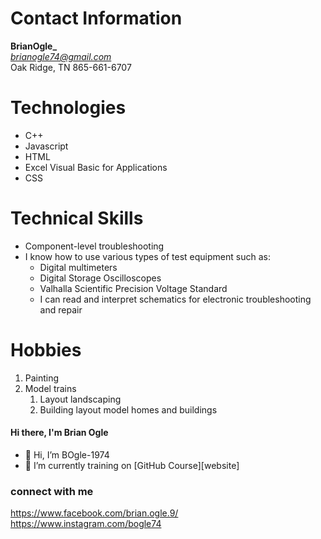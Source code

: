 # Contact Information
**BrianOgle_**<br/>
*brianogle74@gmail.com*<br/>
Oak Ridge, TN
865-661-6707
# Technologies
- C++ 
- Javascript 
- HTML   
- Excel Visual Basic for Applications
- CSS 
# Technical Skills
* Component-level troubleshooting
* I know how to use various types of test equipment such as:
  * Digital multimeters
  * Digital Storage Oscilloscopes
  * Valhalla Scientific Precision Voltage Standard
  * I can read and interpret schematics for electronic troubleshooting and repair
# Hobbies
1. Painting
1. Model trains
   1. Layout landscaping
   1. Building layout model homes and buildings
  

#### Hi there, I'm Brian Ogle 
- 👋 Hi, I’m BOgle-1974 
- 🌱 I’m currently training on [GitHub Course][website]

### connect with me
https://www.facebook.com/brian.ogle.9/
https://www.instagram.com/bogle74
